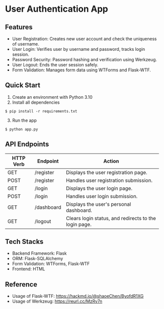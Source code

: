 # User Authentication App

## Features
- User Registration: Creates new user account and check the uniqueness of username.
- User Login: Verifies user by username and password, tracks login session.
- Password Security: Password hashing and verification using Werkzeug.
- User Logout: Ends the user session safely.
- Form Validation: Manages form data using WTForms and Flask-WTF.


## Quick Start
1. Create an environment with Python 3.10
2. Install all dependencies
```
$ pip install -r requirements.txt
```
3. Run the app
```
$ python app.py
```

## API Endpoints
| HTTP Verb | Endpoint | Action |
| --- | --- | --- |
| GET | /register | Displays the user registration page. |
| POST | /register | Handles user registration submission. |
| GET | /login | Displays the user login page. |
| POST | /login | Handles user login submission. |
| GET | /dashboard | Displays the user's personal dashboard. |
| GET | /logout | Clears login status, and redirects to the login page. |

## Tech Stacks
- Backend Framework: Flask
- ORM: Flask-SQLAlchemy
- Form Validation: WTForms, Flask-WTF
- Frontend: HTML


## Reference
- Usage of Flask-WTF: https://hackmd.io/@shaoeChen/ByofdR1XG
- Usage of Werkzeug: https://reurl.cc/MzRv7n


